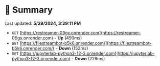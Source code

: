 # 📖 Summary
Last updated: **5/29/2024, 3:29:11 PM**

- `GET` [https://restreamer-09gx.onrender.com](https://restreamer-09gx.onrender.com) - **Up** (490ms)
- `GET` [https://filestreambot-b5k6.onrender.com/](https://filestreambot-b5k6.onrender.com/) - **Down** (152ms)
- `GET` [https://jupyterlab-python3-12-3.onrender.com](https://jupyterlab-python3-12-3.onrender.com) - **Down** (228ms)

